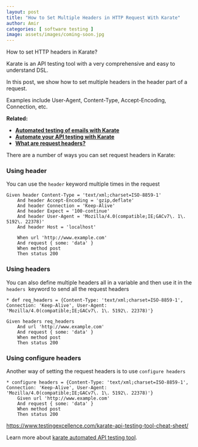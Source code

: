 ```yaml
---
layout: post
title: "How to Set Multiple Headers in HTTP Request With Karate"
author: Amir
categories: [ software testing ]
image: assets/images/coming-soon.jpg
---
```


How to set HTTP headers in Karate?

Karate is an API testing tool with a very comprehensive and easy to understand DSL.

In this post, we show how to set multiple headers in the header part of a request.

Examples include User-Agent, Content-Type, Accept-Encoding, Connection, etc.

**Related:**

*   **[Automated testing of emails with Karate](https://www.testingexcellence.com/automated-api-testing-emails-karate/)**
*   **[Automate your API testing with Karate](https://www.testingexcellence.com/automated-api-testing-made-easy-karate/)**
*   **[What are request headers?](https://www.testingexcellence.com/http-basics/)**

There are a number of ways you can set request headers in Karate:

### **Using header**

You can use the `header` keyword multiple times in the request

    Given header Content-Type = 'text/xml;charset=ISO-8859-1'
        And header Accept-Encoding = 'gzip,deflate'
        And header Connection = 'Keep-Alive'
        And header Expect = '100-continue'
        And header User-Agent = 'Mozilla/4.0(compatible;IE;GACv7\. 1\. 5192\. 22378)'
        And header Host = 'localhost'

        When url 'http://www.example.com'
        And request { some: 'data' }
        When method post
        Then status 200

### **Using headers**

You can also define multiple headers all in a variable and then use it in the `headers`  keyword to send all the request headers

    * def req_headers = {Content-Type: 'text/xml;charset=ISO-8859-1', Connection: 'Keep-Alive', User-Agent: 'Mozilla/4.0(compatible;IE;GACv7\. 1\. 5192\. 22378)'}

    Given headers req_headers
        And url 'http://www.example.com'
        And request { some: 'data' }
        When method post
        Then status 200

### **Using configure headers**

Another way of setting the request headers is to use `configure headers`

    * configure headers = {Content-Type: 'text/xml;charset=ISO-8859-1', Connection: 'Keep-Alive', User-Agent: 'Mozilla/4.0(compatible;IE;GACv7\. 1\. 5192\. 22378)'}
        Given url 'http://www.example.com'
        And request { some: 'data' }
        When method post
        Then status 200

https://www.testingexcellence.com/karate-api-testing-tool-cheat-sheet/

Learn more about [karate automated API testing tool](https://github.com/intuit/karate).